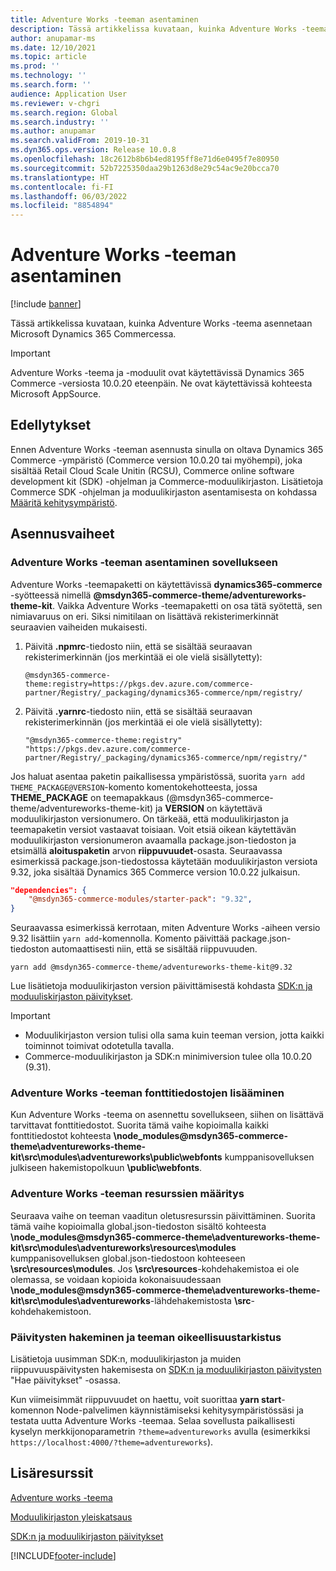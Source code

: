 ```yaml
---
title: Adventure Works -teeman asentaminen
description: Tässä artikkelissa kuvataan, kuinka Adventure Works -teema asennetaan Microsoft Dynamics 365 Commercessa.
author: anupamar-ms
ms.date: 12/10/2021
ms.topic: article
ms.prod: ''
ms.technology: ''
ms.search.form: ''
audience: Application User
ms.reviewer: v-chgri
ms.search.region: Global
ms.search.industry: ''
ms.author: anupamar
ms.search.validFrom: 2019-10-31
ms.dyn365.ops.version: Release 10.0.8
ms.openlocfilehash: 18c2612b8b6b4ed8195ff8e71d6e0495f7e80950
ms.sourcegitcommit: 52b7225350daa29b1263d8e29c54ac9e20bcca70
ms.translationtype: HT
ms.contentlocale: fi-FI
ms.lasthandoff: 06/03/2022
ms.locfileid: "8854894"
---
```

# <a name="install-the-adventure-works-theme"></a>Adventure Works -teeman asentaminen

[!include [banner](includes/banner.md)]

Tässä artikkelissa kuvataan, kuinka Adventure Works -teema asennetaan Microsoft Dynamics 365 Commercessa. 

> [!IMPORTANT]
> Adventure Works -teema ja -moduulit ovat käytettävissä Dynamics 365 Commerce -versiosta 10.0.20 eteenpäin. Ne ovat käytettävissä kohteesta Microsoft AppSource.

## <a name="prerequisites"></a>Edellytykset

Ennen Adventure Works -teeman asennusta sinulla on oltava Dynamics 365 Commerce -ympäristö  (Commerce version 10.0.20 tai myöhempi), joka sisältää Retail Cloud Scale Unitin (RCSU), Commerce online software development kit (SDK) -ohjelman ja Commerce-moduulikirjaston. Lisätietoja Commerce SDK -ohjelman ja moduulikirjaston asentamisesta on kohdassa [Määritä kehitysympäristö](e-commerce-extensibility/setup-dev-environment.md). 

## <a name="installation-steps"></a>Asennusvaiheet

### <a name="install-the-adventure-works-theme-in-your-application"></a>Adventure Works -teeman asentaminen sovellukseen

Adventure Works -teemapaketti on käytettävissä **dynamics365-commerce** -syötteessä nimellä **@msdyn365-commerce-theme/adventureworks-theme-kit**. Vaikka Adventure Works -teemapaketti on osa tätä syötettä, sen nimiavaruus on eri. Siksi nimitilaan on lisättävä rekisterimerkinnät seuraavien vaiheiden mukaisesti.

1. Päivitä **.npmrc**-tiedosto niin, että se sisältää seuraavan rekisterimerkinnän (jos merkintää ei ole vielä sisällytetty):

    `@msdyn365-commerce-theme:registry=https://pkgs.dev.azure.com/commerce-partner/Registry/_packaging/dynamics365-commerce/npm/registry/`

1. Päivitä **.yarnrc**-tiedosto niin, että se sisältää seuraavan rekisterimerkinnän (jos merkintää ei ole vielä sisällytetty):

    `"@msdyn365-commerce-theme:registry" "https://pkgs.dev.azure.com/commerce-partner/Registry/_packaging/dynamics365-commerce/npm/registry/"`  
    
Jos haluat asentaa paketin paikallisessa ympäristössä, suorita `yarn add THEME_PACKAGE@VERSION`-komento komentokehotteesta, jossa **THEME_PACKAGE** on teemapakkaus (@msdyn365-commerce-theme/adventureworks-theme-kit) ja **VERSION** on käytettävä moduulikirjaston versionumero. On tärkeää, että moduulikirjaston ja teemapaketin versiot vastaavat toisiaan. Voit etsiä oikean käytettävän moduulikirjaston versionumeron avaamalla package.json-tiedoston ja etsimällä **aloituspaketin** arvon **riippuvuudet**-osasta. Seuraavassa esimerkissä package.json-tiedostossa käytetään moduulikirjaston versiota 9.32, joka sisältää Dynamics 365 Commerce version 10.0.22 julkaisun.  

```json
"dependencies": {
    "@msdyn365-commerce-modules/starter-pack": "9.32",
}
```

Seuraavassa esimerkissä kerrotaan, miten Adventure Works -aiheen versio 9.32 lisättiin `yarn add`-komennolla. Komento päivittää package.json-tiedoston automaattisesti niin, että se sisältää riippuvuuden.

`yarn add @msdyn365-commerce-theme/adventureworks-theme-kit@9.32`

Lue lisätietoja moduulikirjaston version päivittämisestä kohdasta [SDK:n ja moduuliskirjaston päivitykset](e-commerce-extensibility/sdk-updates.md). 

> [!IMPORTANT]
> - Moduulikirjaston version tulisi olla sama kuin teeman version, jotta kaikki toiminnot toimivat odotetulla tavalla. 
> - Commerce-moduulikirjaston ja SDK:n minimiversion tulee olla 10.0.20 (9.31). 

### <a name="add-the-font-files-for-the-adventure-works-theme"></a>Adventure Works -teeman fonttitiedostojen lisääminen

Kun Adventure Works -teema on asennettu sovellukseen, siihen on lisättävä tarvittavat fonttitiedostot. Suorita tämä vaihe kopioimalla kaikki fonttitiedostot kohteesta **\node_modules@msdyn365-commerce-theme\adventureworks-theme-kit\src\modules\adventureworks\public\webfonts** kumppanisovelluksen julkiseen hakemistopolkuun **\public\webfonts**.

### <a name="set-up-the-resources-for-the-adventure-works-theme"></a>Adventure Works -teeman resurssien määritys

Seuraava vaihe on teeman vaaditun oletusresurssin päivittäminen. Suorita tämä vaihe kopioimalla global.json-tiedoston sisältö kohteesta **\node_modules@msdyn365-commerce-theme\adventureworks-theme-kit\src\modules\adventureworks\resources\modules** kumppanisovelluksen global.json-tiedostoon kohteeseen **\src\resources\modules**. Jos **\src\resources**-kohdehakemistoa ei ole olemassa, se voidaan kopioida kokonaisuudessaan **\node_modules@msdyn365-commerce-theme\adventureworks-theme-kit\src\modules\adventureworks**-lähdehakemistosta **\src**-kohdehakemistoon.

### <a name="pull-updates-and-validate-the-theme"></a>Päivitysten hakeminen ja teeman oikeellisuustarkistus

Lisätietoja uusimman SDK:n, moduulikirjaston ja muiden riippuvuuspäivitysten hakemisesta on [SDK:n ja moduulikirjaston päivitysten](e-commerce-extensibility/sdk-updates.md#pull-updates) "Hae päivitykset" -osassa.

Kun viimeisimmät riippuvuudet on haettu, voit suorittaa **yarn start**-komennon Node-palvelimen käynnistämiseksi kehitysympäristössäsi ja testata uutta Adventure Works -teemaa. Selaa sovellusta paikallisesti kyselyn merkkijonoparametrin `?theme=adventureworks` avulla (esimerkiksi `https://localhost:4000/?theme=adventureworks`).

## <a name="additional-resources"></a>Lisäresurssit

[Adventure works -teema](adventure-works-theme.md)

[Moduulikirjaston yleiskatsaus](starter-kit-overview.md)

[SDK:n ja moduulikirjaston päivitykset](e-commerce-extensibility/sdk-updates.md)

[!INCLUDE[footer-include](../includes/footer-banner.md)]
